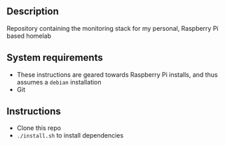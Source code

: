 ## Description

Repository containing the monitoring stack for my personal, Raspberry Pi based homelab

## System requirements

- These instructions are geared towards Raspberry Pi installs, and thus assumes a `debian` installation
- Git

## Instructions

- Clone this repo
- `./install.sh` to install dependencies
